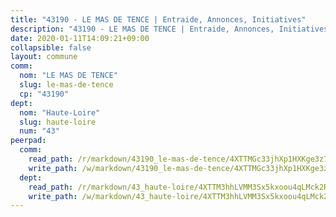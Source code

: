 ```yaml
---
title: "43190 - LE MAS DE TENCE | Entraide, Annonces, Initiatives"
description: "43190 - LE MAS DE TENCE | Entraide, Annonces, Initiatives"
date: 2020-01-11T14:09:21+09:00
collapsible: false
layout: commune
comm:
  nom: "LE MAS DE TENCE"
  slug: le-mas-de-tence
  cp: "43190"
dept:
  nom: "Haute-Loire"
  slug: haute-loire
  num: "43"
peerpad:
  comm:
    read_path: /r/markdown/43190_le-mas-de-tence/4XTTMGc33jhXp1HXKge3z7JkkENnpkaqUyp4etse9adMjnXbJ
    write_path: /w/markdown/43190_le-mas-de-tence/4XTTMGc33jhXp1HXKge3z7JkkENnpkaqUyp4etse9adMjnXbJ-K3TgTkNJfCPf8exYzw6eUvaacVbnVK6pK2e1qrdD3N3z9M9Hvhjxh9gpY69gVcqiCb8js7FxR96QhP8XT5qWndVXjqKdBc7rVhqSnPtu3EF2TWAKzFf1cEY13vLYb3TRti5ufv8k
  dept:
    read_path: /r/markdown/43_haute-loire/4XTTM3hhLVMM3Sx5kxoou4qLMck2RjGiJF8bjxPuKy3VyRdWX
    write_path: /w/markdown/43_haute-loire/4XTTM3hhLVMM3Sx5kxoou4qLMck2RjGiJF8bjxPuKy3VyRdWX-K3TgTnndWXCUw13Pw3gJoEo9qHUCGXZ4frH2coLZWWDcoWKo22cU2VNENpi117F5bi6bu3WHMPd2VTrETU2R5owQhCBrUQgvCKerk4NqeDhN66egG9mHY8CCfEckbCp9SecEdL6b
---
```


